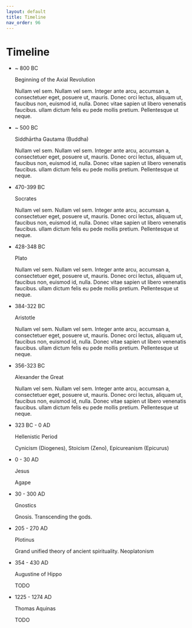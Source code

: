 ```yaml
---
layout: default
title: Timeline
nav_order: 96
---
```


# Timeline



 <ul class="timeline">
                <li class="timeline-item">
                    <div class="timeline-info">
                        <span> ~ 800 BC</span>
                    </div>
                    <div class="timeline-marker"></div>
                    <div class="timeline-content">
                        <p class="timeline-title">Beginning of the Axial Revolution</p>
                        <p>Nullam vel sem. Nullam vel sem. Integer ante arcu, accumsan a, consectetuer eget, posuere ut, mauris. Donec orci lectus, aliquam ut, faucibus non, euismod id, nulla. Donec vitae sapien ut libero venenatis faucibus. ullam dictum felis
                            eu pede mollis pretium. Pellentesque ut neque.</p>
                    </div>
                </li>
                <li class="timeline-item">
                    <div class="timeline-info">
                        <span>~ 500 BC</span>
                    </div>
                    <div class="timeline-marker"></div>
                    <div class="timeline-content">
                        <p class="timeline-title">Siddhārtha Gautama (Buddha)</p>
                        <p>Nullam vel sem. Nullam vel sem. Integer ante arcu, accumsan a, consectetuer eget, posuere ut, mauris. Donec orci lectus, aliquam ut, faucibus non, euismod id, nulla. Donec vitae sapien ut libero venenatis faucibus. ullam dictum felis
                            eu pede mollis pretium. Pellentesque ut neque. </p>
                    </div>
                </li>
                <li class="timeline-item">
                    <div class="timeline-info">
                        <span> 470-399 BC</span>
                    </div>
                    <div class="timeline-marker"></div>
                    <div class="timeline-content">
                        <p class="timeline-title">Socrates</p>
                        <p>Nullam vel sem. Nullam vel sem. Integer ante arcu, accumsan a, consectetuer eget, posuere ut, mauris. Donec orci lectus, aliquam ut, faucibus non, euismod id, nulla. Donec vitae sapien ut libero venenatis faucibus. ullam dictum felis
                            eu pede mollis pretium. Pellentesque ut neque. </p>
                    </div>
                </li>
                <li class="timeline-item">
                    <div class="timeline-info">
                        <span>428-348 BC</span>
                    </div>
                    <div class="timeline-marker"></div>
                    <div class="timeline-content">
                        <p class="timeline-title">Plato</p>
                        <p>Nullam vel sem. Nullam vel sem. Integer ante arcu, accumsan a, consectetuer eget, posuere ut, mauris. Donec orci lectus, aliquam ut, faucibus non, euismod id, nulla. Donec vitae sapien ut libero venenatis faucibus. ullam dictum felis
                            eu pede mollis pretium. Pellentesque ut neque. </p>
                    </div>
                </li>
                <li class="timeline-item">
                    <div class="timeline-info">
                        <span>384-322 BC</span>
                    </div>
                    <div class="timeline-marker"></div>
                    <div class="timeline-content">
                        <p class="timeline-title">Aristotle</p>
                        <p>Nullam vel sem. Nullam vel sem. Integer ante arcu, accumsan a, consectetuer eget, posuere ut, mauris. Donec orci lectus, aliquam ut, faucibus non, euismod id, nulla. Donec vitae sapien ut libero venenatis faucibus. ullam dictum felis
                            eu pede mollis pretium. Pellentesque ut neque. </p>
                    </div>
                </li>
                <li class="timeline-item">
                    <div class="timeline-info">
                        <span>356-323 BC</span>
                    </div>
                    <div class="timeline-marker"></div>
                    <div class="timeline-content">
                        <p class="timeline-title">Alexander the Great</p>
                        <p>Nullam vel sem. Nullam vel sem. Integer ante arcu, accumsan a, consectetuer eget, posuere ut, mauris. Donec orci lectus, aliquam ut, faucibus non, euismod id, nulla. Donec vitae sapien ut libero venenatis faucibus. ullam dictum felis
                            eu pede mollis pretium. Pellentesque ut neque. </p>
                    </div>
                </li>
                <li class="timeline-item">
                    <div class="timeline-info">
                        <span>323 BC - 0 AD</span>
                    </div>
                    <div class="timeline-marker"></div>
                    <div class="timeline-content">
                        <p class="timeline-title">Hellenistic Period</p>
                        <p>Cynicism (Diogenes), Stoicism (Zeno), Epicureanism (Epicurus)</p>
                    </div>
                </li>
                <li class="timeline-item">
                    <div class="timeline-info">
                        <span>0 - 30 AD</span>
                    </div>
                    <div class="timeline-marker"></div>
                    <div class="timeline-content">
                        <p class="timeline-title">Jesus</p>
                        <p>Agape</p>
                    </div>
                </li>
                <li class="timeline-item">
                    <div class="timeline-info">
                        <span>30 - 300 AD</span>
                    </div>
                    <div class="timeline-marker"></div>
                    <div class="timeline-content">
                        <p class="timeline-title">Gnostics</p>
                        <p>Gnosis. Transcending the gods.</p>
                    </div>
                </li>
                <li class="timeline-item">
                    <div class="timeline-info">
                        <span>205 - 270 AD</span>
                    </div>
                    <div class="timeline-marker"></div>
                    <div class="timeline-content">
                        <p class="timeline-title">Plotinus</p>
                        <p>Grand unified theory of ancient spirituality. Neoplatonism</p>
                    </div>
                </li>
                <li class="timeline-item">
                    <div class="timeline-info">
                        <span>354 - 430 AD</span>
                    </div>
                    <div class="timeline-marker"></div>
                    <div class="timeline-content">
                        <p class="timeline-title">Augustine of Hippo</p>
                        <p>TODO</p>
                    </div>
                </li>
                <li class="timeline-item">
                    <div class="timeline-info">
                        <span>1225 - 1274 AD</span>
                    </div>
                    <div class="timeline-marker"></div>
                    <div class="timeline-content">
                        <p class="timeline-title">Thomas Aquinas</p>
                        <p>TODO</p>
                    </div>
                </li>
            </ul>